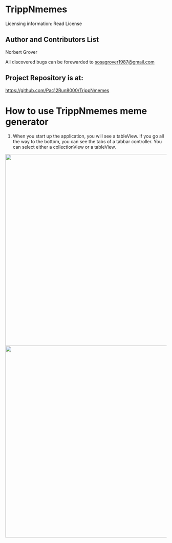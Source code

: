#  TrippNmemes
Licensing information: Read License

Author and Contributors List
------
Norbert Grover

All discovered bugs can be forewarded to sosagrover1987@gmail.com

Project Repository is at:
------
https://github.com/Pac12Run8000/TrippNmemes

How to use TrippNmemes meme generator
======
1. When you start up the application, you will see a tableView. If you go all the way to the bottom, you can see the tabs of a tabbar controller. You can select either a collectionView or a tableView. 
<img src="tableView.png" height="600">
<img src="collectionView.png" height="600">
